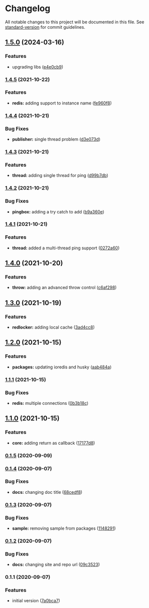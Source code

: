 # Changelog

All notable changes to this project will be documented in this file. See [standard-version](https://github.com/conventional-changelog/standard-version) for commit guidelines.

## [1.5.0](https://github.com/nsfilho/redis-locker/compare/v1.4.5...v1.5.0) (2024-03-16)


### Features

* upgrading libs ([e4e0cb9](https://github.com/nsfilho/redis-locker/commit/e4e0cb9200eb1e6cd4fa68121691b3c0d7ea0bd4))

### [1.4.5](https://github.com/nsfilho/redis-locker/compare/v1.4.4...v1.4.5) (2021-10-22)


### Features

* **redis:** adding support to instance name ([fe960f8](https://github.com/nsfilho/redis-locker/commit/fe960f8e5ecdf319b00e7ec34541c09bd4bc18ae))

### [1.4.4](https://github.com/nsfilho/redis-locker/compare/v1.4.3...v1.4.4) (2021-10-21)


### Bug Fixes

* **publisher:** single thread problem ([d3e073d](https://github.com/nsfilho/redis-locker/commit/d3e073d767777262afed831cebe69400776bfe92))

### [1.4.3](https://github.com/nsfilho/redis-locker/compare/v1.4.2...v1.4.3) (2021-10-21)


### Features

* **thread:** adding single thread for ping ([d99b7db](https://github.com/nsfilho/redis-locker/commit/d99b7dbafa5d845cca51a28d0cfe67f78f8ece98))

### [1.4.2](https://github.com/nsfilho/redis-locker/compare/v1.4.1...v1.4.2) (2021-10-21)


### Bug Fixes

* **pingbox:** adding a try catch to add ([b9a360e](https://github.com/nsfilho/redis-locker/commit/b9a360e9df0055caa0676fcb3d6a75cc91f646d9))

### [1.4.1](https://github.com/nsfilho/redis-locker/compare/v1.4.0...v1.4.1) (2021-10-21)


### Features

* **thread:** added a multi-thread ping support ([0272a60](https://github.com/nsfilho/redis-locker/commit/0272a606469fc2b9af5b2c914b4961e56c00ce9a))

## [1.4.0](https://github.com/nsfilho/redis-locker/compare/v1.3.0...v1.4.0) (2021-10-20)


### Features

* **throw:** adding an advanced throw control ([c6af298](https://github.com/nsfilho/redis-locker/commit/c6af2982133d0b0916b0430f10085739fa232e68))

## [1.3.0](https://github.com/nsfilho/redis-locker/compare/v1.2.0...v1.3.0) (2021-10-19)


### Features

* **redlocker:** adding local cache ([3ad4cc8](https://github.com/nsfilho/redis-locker/commit/3ad4cc85975fcac17799053e10a64d87033252e9))

## [1.2.0](https://github.com/nsfilho/redis-locker/compare/v1.1.1...v1.2.0) (2021-10-15)


### Features

* **packages:** updating ioredis and husky ([aab484a](https://github.com/nsfilho/redis-locker/commit/aab484a6c813c7e9942ebe001ca0ab19ec18118b))

### [1.1.1](https://github.com/nsfilho/redis-locker/compare/v1.1.0...v1.1.1) (2021-10-15)


### Bug Fixes

* **redis:** multiple connections ([0b3b18c](https://github.com/nsfilho/redis-locker/commit/0b3b18c68b58ff92f9a00522460ef5b5105bac0b))

## [1.1.0](https://github.com/nsfilho/redis-locker/compare/v0.1.5...v1.1.0) (2021-10-15)


### Features

* **core:** adding return as callback ([17177d8](https://github.com/nsfilho/redis-locker/commit/17177d8ea629e3b9fcd67e8b51219beba5ffc426))

### [0.1.5](https://github.com/nsfilho/redis-locker/compare/v0.1.4...v0.1.5) (2020-09-09)

### [0.1.4](https://github.com/nsfilho/redis-locker/compare/v0.1.3...v0.1.4) (2020-09-07)


### Bug Fixes

* **docs:** changing doc title ([68cedf8](https://github.com/nsfilho/redis-locker/commit/68cedf8a233de6e48f9dde66e5808ccbd3805d5f))

### [0.1.3](https://github.com/nsfilho/redis-locker/compare/v0.1.2...v0.1.3) (2020-09-07)


### Bug Fixes

* **sample:** removing sample from packages ([1148291](https://github.com/nsfilho/redis-locker/commit/11482916e36cc5395853bca33bcdb35ddf46a40d))

### [0.1.2](https://github.com/nsfilho/redis-locker/compare/v0.1.1...v0.1.2) (2020-09-07)


### Bug Fixes

* **docs:** changing site and repo url ([09c3523](https://github.com/nsfilho/redis-locker/commit/09c35236fc48e1c63c9b8dd93661aaa5215757d1))

### 0.1.1 (2020-09-07)


### Features

* initial version ([7a0bca7](https://github.com/nsfilho/redis-locker/commit/7a0bca7337a9e13ab3f6303182536ba4f2527cf4))
